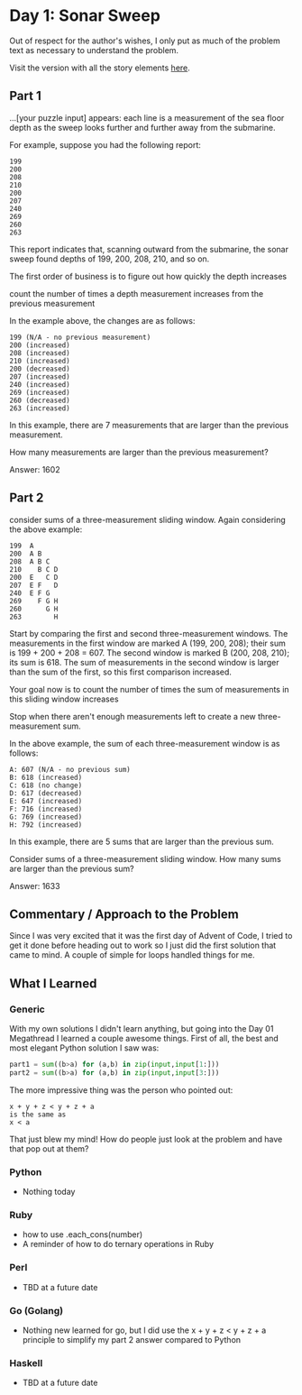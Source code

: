 # Day 1: Sonar Sweep

Out of respect for the author's wishes, I only put as much of the problem text as necessary to understand the problem.

Visit the version with all the story elements [here](https://adventofcode.com/2021/day/1).

## Part 1
...[your puzzle input] appears: each line is a measurement of the sea floor depth as the sweep looks further and further away from the submarine.

For example, suppose you had the following report:

    199
    200
    208
    210
    200
    207
    240
    269
    260
    263

This report indicates that, scanning outward from the submarine, the sonar sweep found depths of 199, 200, 208, 210, and so on.

The first order of business is to figure out how quickly the depth increases

count the number of times a depth measurement increases from the previous measurement

In the example above, the changes are as follows:

    199 (N/A - no previous measurement)
    200 (increased)
    208 (increased)
    210 (increased)
    200 (decreased)
    207 (increased)
    240 (increased)
    269 (increased)
    260 (decreased)
    263 (increased)

In this example, there are 7 measurements that are larger than the previous measurement.

How many measurements are larger than the previous measurement?

Answer: 1602

## Part 2
consider sums of a three-measurement sliding window. Again considering the above example:

    199  A      
    200  A B    
    208  A B C  
    210    B C D
    200  E   C D
    207  E F   D
    240  E F G  
    269    F G H
    260      G H
    263        H

Start by comparing the first and second three-measurement windows. The measurements in the first window are marked A (199, 200, 208); their sum is 199 + 200 + 208 = 607. The second window is marked B (200, 208, 210); its sum is 618. The sum of measurements in the second window is larger than the sum of the first, so this first comparison increased.

Your goal now is to count the number of times the sum of measurements in this sliding window increases

Stop when there aren't enough measurements left to create a new three-measurement sum.

In the above example, the sum of each three-measurement window is as follows:

    A: 607 (N/A - no previous sum)
    B: 618 (increased)
    C: 618 (no change)
    D: 617 (decreased)
    E: 647 (increased)
    F: 716 (increased)
    G: 769 (increased)
    H: 792 (increased)

In this example, there are 5 sums that are larger than the previous sum.

Consider sums of a three-measurement sliding window. How many sums are larger than the previous sum?

Answer: 1633

## Commentary / Approach to the Problem
Since I was very excited that it was the first day of Advent of Code, I tried to get it done before heading out to work so I just did the first solution that came to mind. A couple of simple for loops handled things for me. 

## What I Learned

### Generic
With my own solutions I didn't learn anything, but going into the Day 01 Megathread I learned a couple awesome things. First of all, the best and most elegant Python solution I saw was:

```python
part1 = sum((b>a) for (a,b) in zip(input,input[1:]))
part2 = sum((b>a) for (a,b) in zip(input,input[3:]))
```

The more impressive thing was the person who pointed out:

    x + y + z < y + z + a
    is the same as
    x < a

That just blew my mind! How do people just look at the problem and have that pop out at them?

### Python
- Nothing today
### Ruby
- how to use .each_cons(number)
- A reminder of how to do ternary operations in Ruby
### Perl
- TBD at a future date
### Go (Golang)
- Nothing new learned for go, but I did use the  x + y + z < y + z + a principle to simplify my part 2 answer compared to Python
### Haskell
- TBD at a future date